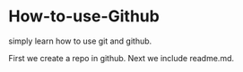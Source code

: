 # How-to-use-Github

simply learn how to use git and github.

First we create a repo in github. Next we include readme.md.
